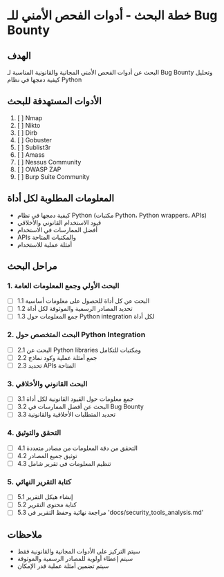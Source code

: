 # خطة البحث - أدوات الفحص الأمني للـ Bug Bounty

## الهدف
البحث عن أدوات الفحص الأمني المجانية والقانونية المناسبة لـ Bug Bounty وتحليل كيفية دمجها في نظام Python

## الأدوات المستهدفة للبحث
1. [ ] Nmap
2. [ ] Nikto
3. [ ] Dirb
4. [ ] Gobuster
5. [ ] Sublist3r
6. [ ] Amass
7. [ ] Nessus Community
8. [ ] OWASP ZAP
9. [ ] Burp Suite Community

## المعلومات المطلوبة لكل أداة
- كيفية دمجها في نظام Python (مكتبات Python، Python wrappers، APIs)
- قيود الاستخدام القانوني والأخلاقي
- أفضل الممارسات في الاستخدام
- APIs والمكتبات المتاحة
- أمثلة عملية للاستخدام

## مراحل البحث

### 1. البحث الأولي وجمع المعلومات العامة
- [ ] 1.1 البحث عن كل أداة للحصول على معلومات أساسية
- [ ] 1.2 تحديد المصادر الرسمية والموثوقة لكل أداة
- [ ] 1.3 جمع المعلومات حول Python integration لكل أداة

### 2. البحث المتخصص حول Python Integration
- [ ] 2.1 البحث عن Python libraries ومكتبات للتكامل
- [ ] 2.2 جمع أمثلة عملية وكود نماذج
- [ ] 2.3 تحديد APIs المتاحة

### 3. البحث القانوني والأخلاقي
- [ ] 3.1 جمع معلومات حول القيود القانونية لكل أداة
- [ ] 3.2 البحث عن أفضل الممارسات في Bug Bounty
- [ ] 3.3 تحديد المتطلبات الأخلاقية والقانونية

### 4. التحقق والتوثيق
- [ ] 4.1 التحقق من دقة المعلومات من مصادر متعددة
- [ ] 4.2 توثيق جميع المصادر
- [ ] 4.3 تنظيم المعلومات في تقرير شامل

### 5. كتابة التقرير النهائي
- [ ] 5.1 إنشاء هيكل التقرير
- [ ] 5.2 كتابة محتوى التقرير
- [ ] 5.3 مراجعة نهائية وحفظ التقرير في 'docs/security_tools_analysis.md'

## ملاحظات
- سيتم التركيز على الأدوات المجانية والقانونية فقط
- سيتم إعطاء أولوية للمصادر الرسمية والموثوقة
- سيتم تضمين أمثلة عملية قدر الإمكان